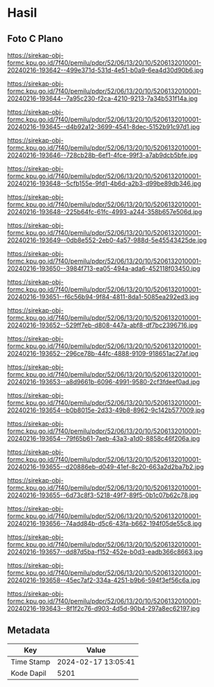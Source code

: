 # Hasil

## Foto C Plano

https://sirekap-obj-formc.kpu.go.id/7f40/pemilu/pdpr/52/06/13/20/10/5206132010001-20240216-193642--499e371d-531d-4e51-b0a9-6ea4d30d90b6.jpg

https://sirekap-obj-formc.kpu.go.id/7f40/pemilu/pdpr/52/06/13/20/10/5206132010001-20240216-193644--7a95c230-f2ca-4210-9213-7a34b531f14a.jpg

https://sirekap-obj-formc.kpu.go.id/7f40/pemilu/pdpr/52/06/13/20/10/5206132010001-20240216-193645--d4b92a12-3699-4541-8dec-5152b91c97d1.jpg

https://sirekap-obj-formc.kpu.go.id/7f40/pemilu/pdpr/52/06/13/20/10/5206132010001-20240216-193646--728cb28b-6ef1-4fce-99f3-a7ab9dcb5bfe.jpg

https://sirekap-obj-formc.kpu.go.id/7f40/pemilu/pdpr/52/06/13/20/10/5206132010001-20240216-193648--5cfb155e-9fd1-4b6d-a2b3-d99be89db346.jpg

https://sirekap-obj-formc.kpu.go.id/7f40/pemilu/pdpr/52/06/13/20/10/5206132010001-20240216-193648--225b64fc-61fc-4993-a244-358b657e506d.jpg

https://sirekap-obj-formc.kpu.go.id/7f40/pemilu/pdpr/52/06/13/20/10/5206132010001-20240216-193649--0db8e552-2eb0-4a57-988d-5e45543425de.jpg

https://sirekap-obj-formc.kpu.go.id/7f40/pemilu/pdpr/52/06/13/20/10/5206132010001-20240216-193650--3984f713-ea05-494a-ada6-452118f03450.jpg

https://sirekap-obj-formc.kpu.go.id/7f40/pemilu/pdpr/52/06/13/20/10/5206132010001-20240216-193651--f6c56b94-9f84-4811-8da1-5085ea292ed3.jpg

https://sirekap-obj-formc.kpu.go.id/7f40/pemilu/pdpr/52/06/13/20/10/5206132010001-20240216-193652--529ff7eb-d808-447a-abf8-df7bc2396716.jpg

https://sirekap-obj-formc.kpu.go.id/7f40/pemilu/pdpr/52/06/13/20/10/5206132010001-20240216-193652--296ce78b-44fc-4888-9109-918651ac27af.jpg

https://sirekap-obj-formc.kpu.go.id/7f40/pemilu/pdpr/52/06/13/20/10/5206132010001-20240216-193653--a8d9661b-6096-4991-9580-2cf3fdeef0ad.jpg

https://sirekap-obj-formc.kpu.go.id/7f40/pemilu/pdpr/52/06/13/20/10/5206132010001-20240216-193654--b0b8015e-2d33-49b8-8962-9c142b577009.jpg

https://sirekap-obj-formc.kpu.go.id/7f40/pemilu/pdpr/52/06/13/20/10/5206132010001-20240216-193654--79f65b61-7aeb-43a3-a1d0-8858c46f206a.jpg

https://sirekap-obj-formc.kpu.go.id/7f40/pemilu/pdpr/52/06/13/20/10/5206132010001-20240216-193655--d20886eb-d049-41ef-8c20-663a2d2ba7b2.jpg

https://sirekap-obj-formc.kpu.go.id/7f40/pemilu/pdpr/52/06/13/20/10/5206132010001-20240216-193655--6d73c8f3-5218-49f7-89f5-0b1c07b62c78.jpg

https://sirekap-obj-formc.kpu.go.id/7f40/pemilu/pdpr/52/06/13/20/10/5206132010001-20240216-193656--74add84b-d5c6-43fa-b662-194f05de55c8.jpg

https://sirekap-obj-formc.kpu.go.id/7f40/pemilu/pdpr/52/06/13/20/10/5206132010001-20240216-193657--dd87d5ba-f152-452e-b0d3-eadb366c8663.jpg

https://sirekap-obj-formc.kpu.go.id/7f40/pemilu/pdpr/52/06/13/20/10/5206132010001-20240216-193658--45ec7af2-334a-4251-b9b6-594f3ef56c6a.jpg

https://sirekap-obj-formc.kpu.go.id/7f40/pemilu/pdpr/52/06/13/20/10/5206132010001-20240216-193643--8f1f2c76-d903-4d5d-90b4-297a8ec62197.jpg


## Metadata

| Key        | Value               |
| ---------- | ------------------- |
| Time Stamp | 2024-02-17 13:05:41 |
| Kode Dapil | 5201                |




